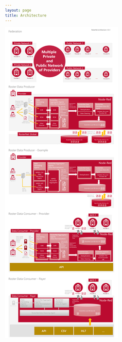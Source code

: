 ```yaml
---
layout: page
title: Architecture
---
```




  
  <div class="feature">
  
 
<img src="/img/RosterNet Architecturev1.0.1.svg" class="diagrom-img-sec">


 
  </div>
  
 
 

<br/>


